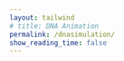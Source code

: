 ```yaml
---
layout: tailwind
# title: DNA Animation
permalink: /dnasimulation/
show_reading_time: false
---
```

</div>


<script>
    const canvas = document.getElementById('dnaCanvas');
    const ctx = canvas.getContext('2d');
    const WIDTH = window.innerWidth;
    const HEIGHT = window.innerHeight;
    canvas.width = WIDTH;
    canvas.height = HEIGHT;

    let isFrozen = false;

    function toggleFreeze() {
        isFrozen = !isFrozen;
        document.getElementById('freezeButton').textContent = isFrozen ? 'Unfreeze' : 'Freeze';
    }

    const baseColors = {
        'A': '#99ff99', // Green
        'T': '#66b2ff', // Blue
        'C': '#ffff99', // Yellow
        'G': '#ff6666'  // Red
    };

    const complements = { 'A': 'T', 'T': 'A', 'C': 'G', 'G': 'C' };

    let currentSequence = "ATCGATCGATCG"; // default fallback
    let angleOffset = 0;
    const baseSpacing = 40;
    const amplitude = 100;
    const speed = 0.02;

    async function changeSequence(organism) {
        try {
            const response = await fetch("http://127.0.0.1:8206/sequence", {
                method: "POST",
                headers: {
                    "Content-Type": "application/json"
                },
                body: JSON.stringify({ organism: organism })
            });

            const data = await response.json();
            currentSequence = data.sequence.toUpperCase().replace(/[^ATCG]/g, '');
            angleOffset = 0;
        } catch (err) {
            console.error("Failed to fetch DNA sequence:", err);
        }
    }

    function animateDNA() {
        ctx.clearRect(0, 0, WIDTH, HEIGHT);
        const centerX = WIDTH / 2;

        if (!isFrozen) {
            for (let i = 0; i < currentSequence.length; i++) {
                const angle = i * 0.4 + angleOffset;
                const y = 100 + i * baseSpacing;
                const x1 = centerX + amplitude * Math.sin(angle);
                const x2 = centerX - amplitude * Math.sin(angle);

                const base1 = currentSequence[i];
                const base2 = complements[base1] || 'A'; // Default fallback

                const color1 = baseColors[base1] || 'gray';
                const color2 = baseColors[base2] || 'gray';

                ctx.strokeStyle = 'white';
                ctx.lineWidth = 4;
                ctx.beginPath();
                ctx.moveTo(x1, y);
                ctx.lineTo(x2, y);
                ctx.stroke();

                ctx.fillStyle = color1;
                ctx.beginPath();
                ctx.arc(x1, y, 8, 0, Math.PI * 2, false);
                ctx.fill();

                ctx.fillStyle = color2;
                ctx.beginPath();
                ctx.arc(x2, y, 8, 0, Math.PI * 2, false);
                ctx.fill();
            }
        }

        angleOffset += speed;
        requestAnimationFrame(animateDNA);
    }

    animateDNA();
</script>
